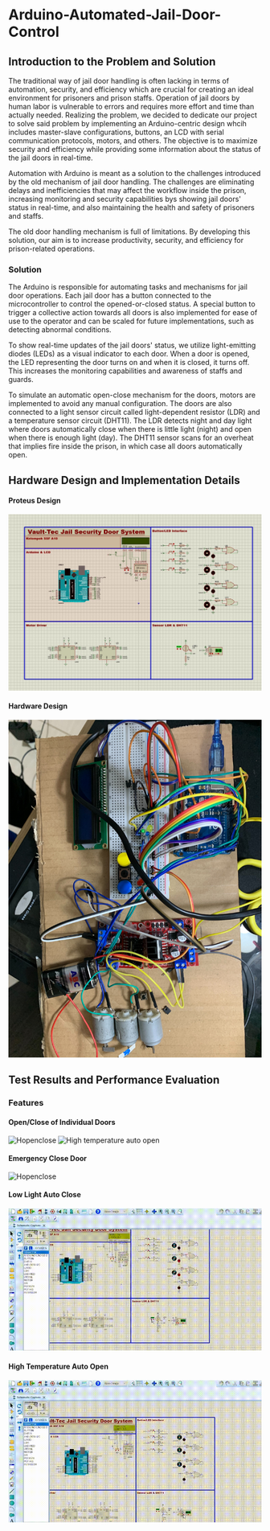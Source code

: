# Arduino-Automated-Jail-Door-Control

## Introduction to the Problem and Solution

The traditional way of jail door handling is often lacking in terms of automation, security, and efficiency which are crucial for creating an ideal environment for prisoners and prison staffs. Operation of jail doors by human labor is vulnerable to errors and requires more effort and time than actually needed. Realizing the problem, we decided to dedicate our project to solve said problem by implementing an Arduino-centric design whcih includes master-slave configurations, buttons, an LCD with serial communication protocols, motors, and others. The objective is to maximize security and efficiency while providing some information about the status of the jail doors in real-time.

Automation with Arduino is meant as a solution to the challenges introduced by the old mechanism of jail door handling. The challenges are eliminating delays and inefficiencies that may affect the workflow inside the prison, increasing monitoring and security capabilities bys showing jail doors' status in real-time, and also maintaining the health and safety of prisoners and staffs.

The old door handling mechanism is full of limitations. By developing this solution, our aim is to increase productivity, security, and efficiency for prison-related operations.

### Solution

The Arduino is responsible for automating tasks and mechanisms for jail door operations. Each jail door has a button connected to the microcontroller to control the opened-or-closed status. A special button to trigger a collective action towards all doors is also implemented for ease of use to the operator and can be scaled for future implementations, such as detecting abnormal conditions.

To show real-time updates of the jail doors' status, we utilize light-emitting diodes (LEDs) as a visual indicator to each door. When a door is opened, the LED representing the door turns on and when it is closed, it turns off. This increases the monitoring capabilities and awareness of staffs and guards.

To simulate an automatic open-close mechanism for the doors, motors are implemented to avoid any manual configuration. The doors are also connected to a light sensor circuit called light-dependent resistor (LDR) and a temperature sensor circuit (DHT11). The LDR detects night and day light where doors automatically close when there is little light (night) and open when there is enough light (day). The DHT11 sensor scans for an overheat that implies fire inside the prison, in which case all doors automatically open.

## Hardware Design and Implementation Details

#### Proteus Design
![Proteus Design](https://github.com/Jordinia/Arduino-Automated-Jail-Door-Control/blob/main/assets/finalproteus.jpg?raw=true)
#### Hardware Design
![Proteus Design](https://github.com/Jordinia/Arduino-Automated-Jail-Door-Control/blob/main/assets/finalhardware.jpg?raw=true)

## Test Results and Performance Evaluation

###  Features

#### Open/Close of Individual Doors
![Hopenclose](https://github.com/Jordinia/Arduino-Automated-Jail-Door-Control/blob/main/assets/openclosedoorproteus.gif?raw=true)
![High temperature auto open](https://github.com/Jordinia/Arduino-Automated-Jail-Door-Control/blob/main/assets/openclosedoor.gif?raw=true)

#### Emergency Close Door
![Hopenclose](https://github.com/Jordinia/Arduino-Automated-Jail-Door-Control/blob/main/assets/emergencyclose.gif?raw=true)

#### Low Light Auto Close
![Hopenclose](https://github.com/Jordinia/Arduino-Automated-Jail-Door-Control/blob/main/assets/lowlightautoclose.gif?raw=true)

#### High Temperature Auto Open
![High temperature auto open](https://github.com/Jordinia/Arduino-Automated-Jail-Door-Control/blob/main/assets/hightempautoopen.gif?raw=true)
